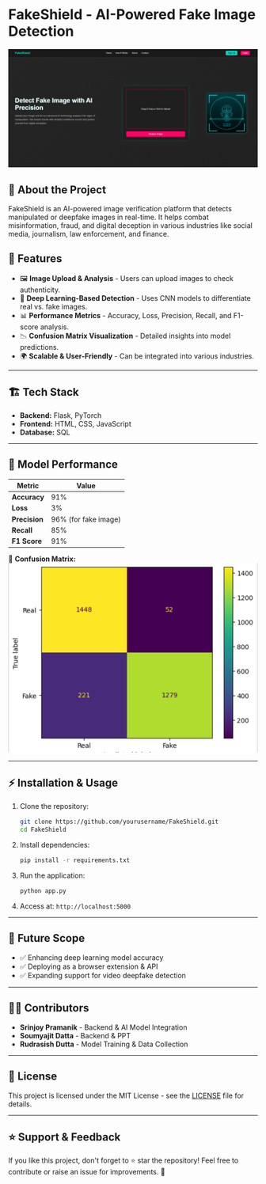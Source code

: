 # FakeShield - AI-Powered Fake Image Detection

![FakeShield Banner](./banner.png)

## 🚀 About the Project
FakeShield is an AI-powered image verification platform that detects manipulated or deepfake images in real-time. It helps combat misinformation, fraud, and digital deception in various industries like social media, journalism, law enforcement, and finance.

## 📌 Features
- 🖼️ **Image Upload & Analysis** - Users can upload images to check authenticity.
- 🧠 **Deep Learning-Based Detection** - Uses CNN models to differentiate real vs. fake images.
- 📊 **Performance Metrics** - Accuracy, Loss, Precision, Recall, and F1-score analysis.
- 📉 **Confusion Matrix Visualization** - Detailed insights into model predictions.
- 🌍 **Scalable & User-Friendly** - Can be integrated into various industries.

---
## 🏗️ Tech Stack
- **Backend:** Flask, PyTorch
- **Frontend:** HTML, CSS, JavaScript
- **Database:** SQL

---
## 🎯 Model Performance

| Metric        | Value  |
|--------------|--------|
| **Accuracy**  | 91% |
| **Loss**      | 3% |
| **Precision** | 96% (for fake image)|
| **Recall**    | 85% |
| **F1 Score**  | 91% |

📌 **Confusion Matrix:**
![Confusion Matrix](./confusion.png)

---
## ⚡ Installation & Usage
1. Clone the repository:
   ```sh
   git clone https://github.com/yourusername/FakeShield.git
   cd FakeShield
   ```
2. Install dependencies:
   ```sh
   pip install -r requirements.txt
   ```
3. Run the application:
   ```sh
   python app.py
   ```
4. Access at: `http://localhost:5000`

---
## 📌 Future Scope
- ✅ Enhancing deep learning model accuracy
- ✅ Deploying as a browser extension & API
- ✅ Expanding support for video deepfake detection

---
## 👨‍💻 Contributors
- **Srinjoy Pramanik** - Backend & AI Model Integration
- **Soumyajit Datta** - Backend & PPT
- **Rudrasish Dutta** - Model Training & Data Collection

---
## 📜 License
This project is licensed under the MIT License - see the [LICENSE](LICENSE) file for details.

---
## ⭐ Support & Feedback
If you like this project, don't forget to ⭐ star the repository! Feel free to contribute or raise an issue for improvements. 🚀
